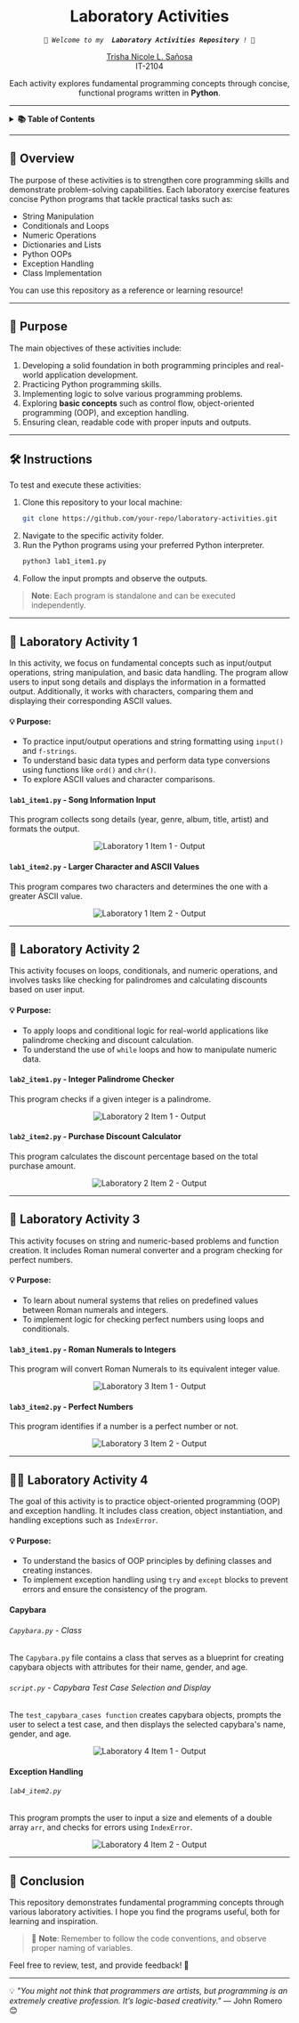 <h1 align="center">Laboratory Activities</h1>

<p align="center">
    <em><code> 🚀 Welcome to my <b> Laboratory Activities Repository </b>! 🚀 </code></em>
</p>

<p align="center">
    <a href="https://github.com/trishncl">Trisha Nicole L. Sañosa</a><br>
    IT-2104
</p>

<p align="center">
    Each activity explores fundamental programming concepts through concise, functional programs written in <b>Python</b>.
</p>

---

<details>
  <summary><strong> 📚 Table of Contents </strong></summary>

  - [Overview](#overview)
  - [Purpose](#purpose)
  - [Instructions](#instructions)
  - [Laboratory Activity 1](#laboratory-activty-1)
    - [Song Information Input](#lab1_item1py---song-information-input)
    - [Larger Character and ASCII Values](#lab1_item2py---larger-character-and-ascii-values)
  - [Laboratory Activity 2](#laboratory-activity-2)
    - [Integer Palindrome Checker](#lab2_item1py---integer-palindrome-checker)
    - [Purchase Discount Calculator](#lab2_item2py---purchase-discount-calculator)
  - [Laboratory Activity 3](#laboratory-activity-3)
    - [Roman Numerals to Integers](#lab3_item1py---roman-numerals-to-integers)
    - [Perfect Numbers](#lab3_item2py---perfect-numbers)
  - [Laboratory Activity 4](#laboratory-activity-4)
    - [Capybara](#capybara)
    - [Exception Handling](#exception-handling)
  - [Conclusion](#conclusion)
</details>

---

## 🌟 Overview
The purpose of these activities is to strengthen core programming skills and demonstrate problem-solving capabilities. Each laboratory exercise features concise Python programs that tackle practical tasks such as:
- String Manipulation
- Conditionals and Loops
- Numeric Operations
- Dictionaries and Lists
- Python OOPs
- Exception Handling
- Class Implementation

You can use this repository as a reference or learning resource!

---

## 📜 Purpose
The main objectives of these activities include:
1. Developing a solid foundation in both programming principles and real-world application development.
2. Practicing Python programming skills.
3. Implementing logic to solve various programming problems.
4. Exploring **basic concepts** such as control flow, object-oriented programming (OOP), and exception handling.
5. Ensuring clean, readable code with proper inputs and outputs.

---

## 🛠️ Instructions

To test and execute these activities:
1. Clone this repository to your local machine:
   ```bash
   git clone https://github.com/your-repo/laboratory-activities.git
   ```
2. Navigate to the specific activity folder.
3. Run the Python programs using your preferred Python interpreter.
   ```bash
   python3 lab1_item1.py
   ```
4. Follow the input prompts and observe the outputs.

> **Note**: Each program is standalone and can be executed independently.

---

## 🔬 Laboratory Activity 1

In this activity, we focus on fundamental concepts such as input/output operations, string manipulation, and basic data handling. The program allow users to input song details and displays the information in a formatted output. Additionally, it works with characters, comparing them and displaying their corresponding ASCII values.
#### 💡 Purpose:
- To practice input/output operations and string formatting using `input()` and `f-strings`.
- To understand basic data types and perform data type conversions using functions like `ord()` and `chr()`.
- To explore ASCII values and character comparisons.

#### `lab1_item1.py` - Song Information Input
This program collects song details (year, genre, album, title, artist) and formats the output.

<p align="center">
  <img src="Laboratory Activity 1 - 04-September-2024/lab1_item1_output.png" alt="Laboratory 1 Item 1 - Output" />
</p>

#### `lab1_item2.py` - Larger Character and ASCII Values
This program compares two characters and determines the one with a greater ASCII value.

<p align="center">
  <img src="Laboratory Activity 1 - 04-September-2024/lab1_item2_output.png" alt="Laboratory 1 Item 2 - Output" />
</p>

---

## 🧮 Laboratory Activity 2

This activity focuses on loops, conditionals, and numeric operations, and involves tasks like checking for palindromes and calculating discounts based on user input.
#### 💡 Purpose:
- To apply loops and conditional logic for real-world applications like palindrome checking and discount calculation.
- To understand the use of `while` loops and how to manipulate numeric data.

#### `lab2_item1.py` - Integer Palindrome Checker
This program checks if a given integer is a palindrome.

<p align="center">
  <img src="Laboratory Activity 2 - 25-September-2024/lab2_item1_output.png" alt="Laboratory 2 Item 1 - Output" />
</p>

#### `lab2_item2.py` - Purchase Discount Calculator
This program calculates the discount percentage based on the total
purchase amount.

<p align="center">
  <img src="Laboratory Activity 2 - 25-September-2024/lab2_item2_output.png" alt="Laboratory 2 Item 2 - Output" />
</p>

---

## 🔢 Laboratory Activity 3

This activity focuses on string and numeric-based problems and function creation. It includes Roman numeral converter and a program checking for perfect numbers. 
#### 💡 Purpose:
- To learn about numeral systems that relies on predefined values between Roman numerals and integers.
- To implement logic for checking perfect numbers using loops and conditionals.

#### `lab3_item1.py` - Roman Numerals to Integers
This program will convert Roman Numerals to its equivalent integer value.

<p align="center">
  <img src="Laboratory Activity 3 - 21-November-2024/lab3_item1_output.png" alt="Laboratory 3 Item 1 - Output" />
</p>

#### `lab3_item2.py` - Perfect Numbers
This program identifies if a number is a perfect number or not.

<p align="center">
  <img src="Laboratory Activity 3 - 21-November-2024/lab3_item2_output.png" alt="Laboratory 3 Item 2 - Output" />
</p>

---

## 🧑‍💻 Laboratory Activity 4

The goal of this activity is to practice object-oriented programming (OOP) and exception handling. It includes class creation, object instantiation, and handling exceptions such as `IndexError`.
#### 💡 Purpose:
- To understand the basics of OOP principles by defining classes and creating instances.
- To implement exception handling using `try` and `except` blocks to prevent errors and ensure the consistency of the program.

#### Capybara
###### `Capybara.py` - Class
The `Capybara.py` file contains a class that serves as a blueprint for creating capybara objects with attributes for their name, gender, and age.

###### `script.py` - Capybara Test Case Selection and Display
The `test_capybara_cases function` creates capybara objects, prompts the user to select a test case, and then displays the selected capybara's name, gender, and age.

<p align="center">
  <img src="Laboratory Activity 4 - 26-November-2024/Capybara/output.png" alt="Laboratory 4 Item 1 - Output" />
</p>

#### Exception Handling
###### `lab4_item2.py`
This program prompts the user to input a size and elements of a double array `arr`, and checks for errors using `IndexError`.

<p align="center">
  <img src="Laboratory Activity 4 - 26-November-2024/Exception Handling/lab4_item2_output.png" alt="Laboratory 4 Item 2 - Output" />
</p>

---

## 🚀 Conclusion
This repository demonstrates fundamental programming concepts through various laboratory activities. I hope you find the programs useful, both for learning and inspiration.

> 📌 **Note**: Remember to follow the code conventions, and observe proper naming of variables.

Feel free to review, test, and provide feedback! 🎉

---

💡 *"You might not think that programmers are artists, but programming is an extremely creative profession. It’s logic-based creativity."* — John Romero 😊

